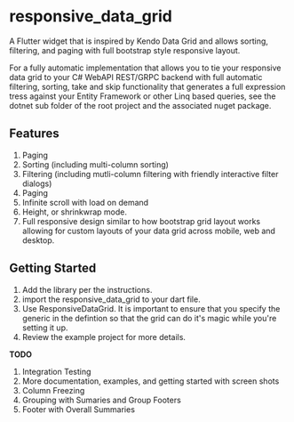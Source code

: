 # responsive_data_grid

A Flutter widget that is inspired by Kendo Data Grid and allows sorting, filtering, and paging with full bootstrap style responsive layout.

For a fully automatic implementation that allows you to tie your responsive data grid to your C# WebAPI REST/GRPC backend with full automatic filtering, sorting, take and skip functionality that generates a full expression tress against your Entity Framework or other Linq based queries, see the dotnet sub folder of the root project and the associated nuget package.

## Features

1. Paging
2. Sorting (including multi-column sorting)
3. Filtering (including mutli-column filtering with friendly interactive filter dialogs)
4. Paging
5. Infinite scroll with load on demand
6. Height, or shrinkwrap mode.
7. Full responsive design similar to how bootstrap grid layout works allowing for custom layouts of your data grid across mobile, web and desktop.

## Getting Started

1. Add the library per the instructions.
2. import the responsive_data_grid to your dart file.
3. Use ResponsiveDataGrid<RowItemType>. It is important to ensure that you specify the generic in the defintion so that the grid can do it's magic while you're setting it up.
4. Review the example project for more details.

**TODO**

1. Integration Testing
2. More documentation, examples, and getting started with screen shots
3. Column Freezing
4. Grouping with Sumaries and Group Footers
5. Footer with Overall Summaries
